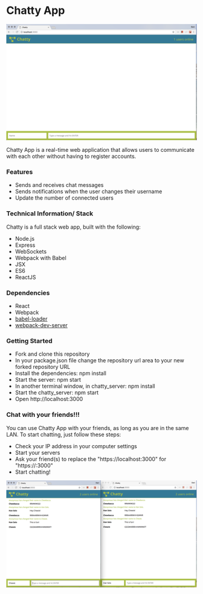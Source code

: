 Chatty App
===========

!["Screenshot: Chatty App - 1 user"](https://github.com/danitiemi/chattyApp/blob/master/docs/chatty-1user.png?raw=true)


Chatty App is a real-time web application that allows users to communicate with each other without having to register accounts. 



### Features

- Sends and receives chat messages
- Sends notifications when the user changes their username
- Update the number of connected users



### Technical Information/ Stack

  Chatty is a full stack web app, built with the following:
  - Node.js
  - Express
  - WebSockets
  - Webpack with Babel
  - JSX
  - ES6
  - ReactJS



### Dependencies

* React
* Webpack
* [babel-loader](https://github.com/babel/babel-loader)
* [webpack-dev-server](https://github.com/webpack/webpack-dev-server)



### Getting Started

* Fork and clone this repository
* In your package.json file change the repository url area to your new forked repository URL
* Install the dependencies: npm install
* Start the server: npm start
* In another terminal window, in chatty_server: npm install
* Start the chatty_server: npm start
* Open http://localhost:3000


### Chat with your friends!!!

You can use Chatty App with your friends, as long as you are in the same LAN. To start chatting, just follow these steps:

* Check your IP address in your computer settings
* Start your servers 
* Ask your friend(s) to replace the "https://localhost:3000" for "https://<YOUR-IP-ADDRESS>:3000"
* Start chatting!

!["Screenshot: Chatty App - 2 users"](https://github.com/danitiemi/chattyApp/blob/master/docs/chatty-2users.png?raw=true)


